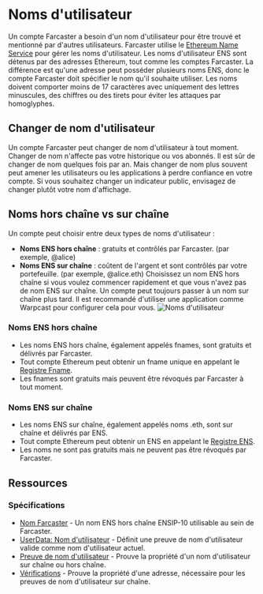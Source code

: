 # Noms d'utilisateur

Un compte Farcaster a besoin d'un nom d'utilisateur pour être trouvé et mentionné par d'autres utilisateurs. Farcaster utilise le [Ethereum Name Service](https://ens.domains/) pour gérer les noms d'utilisateur.
Les noms d'utilisateur ENS sont détenus par des adresses Ethereum, tout comme les comptes Farcaster. La différence est qu'une adresse peut posséder plusieurs noms ENS, donc le compte Farcaster doit spécifier le nom qu'il souhaite utiliser. Les noms doivent comporter moins de 17 caractères avec uniquement des lettres minuscules, des chiffres ou des tirets pour éviter les attaques par homoglyphes.

## Changer de nom d'utilisateur

Un compte Farcaster peut changer de nom d'utilisateur à tout moment. Changer de nom n'affecte pas votre historique ou vos abonnés.
Il est sûr de changer de nom quelques fois par an. Mais changer de nom plus souvent peut amener les utilisateurs ou les applications à perdre confiance en votre compte. Si vous souhaitez changer un indicateur public, envisagez de changer plutôt votre nom d'affichage.

## Noms hors chaîne vs sur chaîne

Un compte peut choisir entre deux types de noms d'utilisateur :

- **Noms ENS hors chaîne** : gratuits et contrôlés par Farcaster. (par exemple, @alice)
- **Noms ENS sur chaîne** : coûtent de l'argent et sont contrôlés par votre portefeuille. (par exemple, @alice.eth)
  Choisissez un nom ENS hors chaîne si vous voulez commencer rapidement et que vous n'avez pas de nom ENS sur chaîne. Un compte peut toujours passer à un nom sur chaîne plus tard. Il est recommandé d'utiliser une application comme Warpcast pour configurer cela pour vous.
  ![Noms d'utilisateur](/assets/usernames.png)

### Noms ENS hors chaîne

- Les noms ENS hors chaîne, également appelés fnames, sont gratuits et délivrés par Farcaster.
- Tout compte Ethereum peut obtenir un fname unique en appelant le [Registre Fname](./learn/architecture/ens-names).
- Les fnames sont gratuits mais peuvent être révoqués par Farcaster à tout moment.

### Noms ENS sur chaîne

- Les noms ENS sur chaîne, également appelés noms .eth, sont sur chaîne et délivrés par ENS.
- Tout compte Ethereum peut obtenir un ENS en appelant le [Registre ENS](https://docs.ens.domains/dapp-developer-guide/the-ens-registry).
- Les noms ne sont pas gratuits mais ne peuvent pas être révoqués par Farcaster.

## Ressources

### Spécifications

- [Nom Farcaster](https://github.com/farcasterxyz/protocol/blob/main/docs/SPECIFICATION.md#5-fname-specifications) - Un nom ENS hors chaîne ENSIP-10 utilisable au sein de Farcaster.
- [UserData: Nom d'utilisateur](https://github.com/farcasterxyz/protocol/blob/main/docs/SPECIFICATION.md#23-user-data) - Définit une preuve de nom d'utilisateur valide comme nom d'utilisateur actuel.
- [Preuve de nom d'utilisateur](https://github.com/farcasterxyz/protocol/blob/main/docs/SPECIFICATION.md#17-username-proof) - Prouve la propriété d'un nom d'utilisateur sur chaîne ou hors chaîne.
- [Vérifications](https://github.com/farcasterxyz/protocol/blob/main/docs/SPECIFICATION.md#25-verifications) - Prouve la propriété d'une adresse, nécessaire pour les preuves de nom d'utilisateur sur chaîne.
